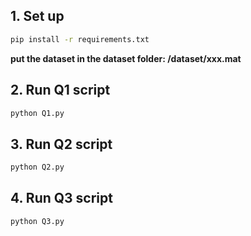 ## 1. Set up

```bash
pip install -r requirements.txt
```

**put the dataset in the dataset folder: /dataset/xxx.mat**

## 2. Run Q1 script

```bash
python Q1.py
```

## 3. Run Q2 script

```bash
python Q2.py
```

## 4. Run Q3 script

```bash
python Q3.py
```
